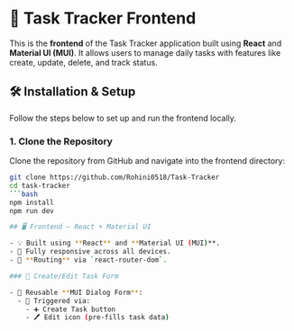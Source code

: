 # 🚀 Task Tracker Frontend

This is the **frontend** of the Task Tracker application built using **React** and **Material UI (MUI)**. It allows users to manage daily tasks with features like create, update, delete, and track status.

## 🛠️ Installation & Setup

Follow the steps below to set up and run the frontend locally.

### 1. Clone the Repository

Clone the repository from GitHub and navigate into the frontend directory:

```bash
git clone https://github.com/Rohini0518/Task-Tracker
cd task-tracker
```bash
npm install
npm run dev

## 🖥️ Frontend – React + Material UI

- 💡 Built using **React** and **Material UI (MUI)**.
- 📱 Fully responsive across all devices.
- 🧭 **Routing** via `react-router-dom`.

### 📝 Create/Edit Task Form

- 🔁 Reusable **MUI Dialog Form**:
  - 🎯 Triggered via:
    - ➕ Create Task button
    - 🖊️ Edit icon (pre-fills task data)